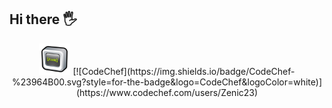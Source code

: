 <h2>Hi there 🖐</h2>
<p align="center">
  
  <img src="62417_coding_web_icon.png" width="50" />
  [![CodeChef](https://img.shields.io/badge/CodeChef-%23964B00.svg?style=for-the-badge&logo=CodeChef&logoColor=white)](https://www.codechef.com/users/Zenic23)
  
</p>
